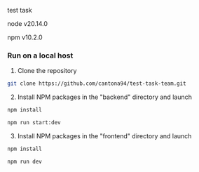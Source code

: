 test task

node v20.14.0

npm v10.2.0

### Run on a local host

1. Clone the repository

```sh
git clone https://github.com/cantona94/test-task-team.git
```

2. Install NPM packages in the "backend" directory and launch

```sh
npm install
```

```sh
npm run start:dev
```

3. Install NPM packages in the "frontend" directory and launch

```sh
npm install
```

```sh
npm run dev
```
